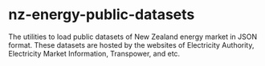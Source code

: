 # nz-energy-public-datasets
The utilities to load public datasets of New Zealand energy market in JSON format. These datasets are hosted by the websites of Electricity Authority, Electricity Market Information, Transpower, and etc.  
